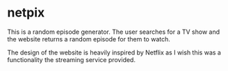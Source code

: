 # netpix
This is a random episode generator.
The user searches for a TV show and the website returns a random episode for them to watch.

The design of the website is heavily inspired by Netflix as I wish this was a functionality the streaming service provided. 
